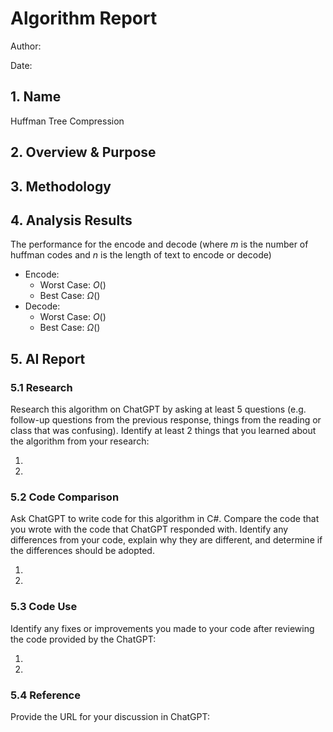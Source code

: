 # Algorithm Report

Author: 

Date: 

## 1. Name
Huffman Tree Compression

## 2. Overview & Purpose
<!-- Describe the purpose of the algorithm and what it is used for. -->

## 3. Methodology
<!-- Describe the design of the algorithm.  This should be detailed enough to both understand how the algorithm works and be sufficient to code in any language.  Detailed descriptions will be more than 100 words. 

The inclusion of a picture describing the how the algorithm works will earn bonus points.
![](images/smile.png) -->


## 4. Analysis Results

The performance for the encode and decode (where $m$ is the number of huffman codes and $n$ is the length of text to encode or decode)

* Encode:
    * Worst Case: $O()$
    * Best Case: $\Omega()$
* Decode:
    * Worst Case: $O()$
    * Best Case: $\Omega()$

## 5. AI Report

### 5.1 Research

Research this algorithm on ChatGPT by asking at least 5 questions (e.g. follow-up questions from the previous response, things from the reading or class that was confusing).  Identify at least 2 things that you learned about the algorithm from your research:

1.
2.

### 5.2 Code Comparison

Ask ChatGPT to write code for this algorithm in C#.  Compare the code that you wrote with the code that ChatGPT responded with.  Identify any differences from your code, explain why they are different, and determine if the differences should be adopted.

1.
2.

### 5.3 Code Use

Identify any fixes or improvements you made to your code after reviewing the code provided by the ChatGPT:

1.
2.

### 5.4 Reference

Provide the URL for your discussion in ChatGPT:

